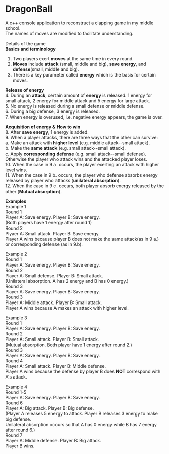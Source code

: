 # DragonBall
A  c++ console application to reconstruct a clapping game in my middle school.  
The names of moves are modified to facilitate understanding.

Details of the game  
**Basics and terminology**
1. Two players exert **moves** at the same time in every round.
2. **Moves** include **attack** (small, middle and big), **save energy**, and **defense**(small, middle and big).  
3. There is a key parameter called **energy** which is the basis for certain moves. 

**Release of energy**    
4. During an **attack**, certain amount of **energy** is released. 1 energy for small attack, 2 energy for middle attack and 5 energy for large attack.  
5. No energy is released during a small defense or middle defense.   
6. During a big defense, 3 energy is released.   
7. When energy is overused, i.e. negative energy appears, the game is over.   

**Acquisition of energy & How to win**  
8. After **save energy**, 1 energy is added.   
9. When a player attacks, there are three ways that the other can survive:  
  a. Make an attack with **higher level** (e.g. middle attack--small attack).   
  b. Make the **same attack** (e.g. small attack--small attack).   
  c. Apply **corresponding defense** (e.g. small attack--small defense).   
  Otherwise the player who attack wins and the attacked player loses.  
10. When the case in 9 a. occurs, the player exerting an attack with higher level wins.  
11. When the case in 9 b. occurs, the player who defense absorbs energy released by player who attacks (**unilateral absorption**).  
12. When the case in 9 c. occurs, both player absorb energy released by the other (**Mutual absorption**).    

**Examples**  
Example 1   
  Round 1  
    Player A: Save energy.  Player B: Save energy.   
    (Both players have 1 energy after round 1)   
  Round 2   
    Plyaer A: Small attack. Player B: Save energy.  
    Player A wins because player B does not make the same attack(as in 9 a.) or corresponding defense (as in 9.b).   
    
Example 2  
  Round 1  
    Player A: Save energy.  Player B: Save energy.   
  Round 2   
    Player A: Small defense.  Player B: Small attack.   
    (Unilateral absorption. A has 2 energy and B has 0 energy.)  
  Round 3  
    Player A: Save energy.  Player B: Save energy.   
  Round 3  
    Player A: Middle attack. Player B: Small attack.  
    Player A wins because A makes an attack with higher level.   

Example 3   
  Round 1   
    Player A: Save energy.  Player B: Save energy.   
  Round 2   
    Player A: Small attack. Player B: Small attack.  
    (Mutual absorption. Both player have 1 energy after round 2.)  
  Round 3   
    Player A: Save energy.  Player B: Save energy.  
  Round 4  
    Player A: Small attack. Player B: Middle defense.  
    Player A wins because the defense by player B does **NOT** correspond with A's attack.   

Example 4  
	Round 1-5  
		Player A: Save energy.  Player B: Save energy.   
	Round 6  
		Player A: Big attack. Player B: Big defense.  
		(Player A releases 5 energy to attack. Player B releases 3 energy to make big defense.   
		Unilateral absorption occurs so that A has 0 energy while B has 7 energy after round 6.)  
	Round 7  
		Player A: Middle defense. Player B: Big attack.  
		Player B wins.   
    
